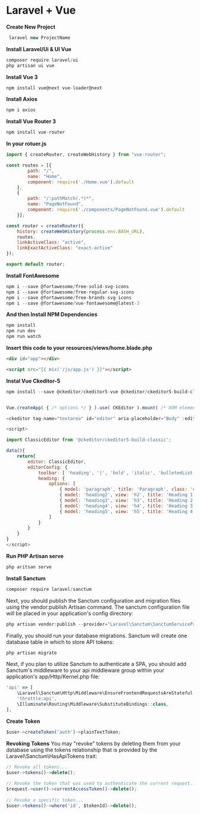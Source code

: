 # Laravel + Vue

**Create New Project**

```javascript
 laravel new ProjectName
```

**Install Laravel/Ui & UI Vue**

```javascript
composer require laravel/ui
php artisan ui vue
```

**Install Vue 3**

```javascript
npm install vue@next vue-loader@next
```

**Install Axios**

```javascript
npm i axios
```

**Install Vue Router 3**

```javascript
npm install vue-router
```

**In your rotuer.js**

```javascript
import { createRouter, createWebHistory } from "vue-router";

const routes = [{
        path: "/",
        name: "Home",
        component: require('./Home.vue').default
    },
    {
        path: "/:pathMatch(.*)*",
        name: "PageNotFound",
        component: require('./components/PageNotFound.vue').default
    }];

const router = createRouter({
    history: createWebHistory(process.env.BASH_URL),
    routes,
    linkActiveClass: "active",
    linkExactActiveClass: "exact-active"
});

export default router;
```
**Install FontAwesome**
```javascript
npm i --save @fortawesome/free-solid-svg-icons
npm i --save @fortawesome/free-regular-svg-icons
npm i --save @fortawesome/free-brands-svg-icons
npm i --save @fortawesome/vue-fontawesome@latest-3

```

**And then Install NPM Dependencies**

```javascript
npm install 
npm run dev
npm run watch
```

**Insert this code to your resources/views/home.blade.php**

```html
<div id="app"></div>

<script src="{{ mix('/js/app.js') }}"></script>
```


**Instal Vue Ckeditor-5**
```javascript
npm install --save @ckeditor/ckeditor5-vue @ckeditor/ckeditor5-build-classic
```

```javascript

Vue.createApp( { /* options */ } ).use( CKEditor ).mount( /* DOM element */ );

<ckeditor tag-name="textarea" id="editor" aria-placeholder="Body" :editor="editor" v-model="forms.body" :config="editorConfig"></ckeditor>

<script>

import ClassicEditor from '@ckeditor/ckeditor5-build-classic';

data(){
    return{
        editor: ClassicEditor,
        editorConfig: {
            toolbar: [ 'heading', '|', 'bold', 'italic', 'bulletedList', 'numberedList', 'blockQuote','|', 'undo', 'redo', ],
            heading: {
                options: [
                    { model: 'paragraph', title: 'Paragraph', class: 'ck-heading_paragraph' },
                    { model: 'heading2', view: 'h2', title: 'Heading 1', class: 'ck-heading_heading2' },
                    { model: 'heading3', view: 'h3', title: 'Heading 2', class: 'ck-heading_heading3' },
                    { model: 'heading4', view: 'h4', title: 'Heading 3', class: 'ck-heading_heading4' },
                    { model: 'heading5', view: 'h5', title: 'Heading 4', class: 'ck-heading_heading5' }
                ]
            }
        }
    }
}
</script>

```


**Run PHP Artisan serve**

```javascript
php aritsan serve
```

**Install Sanctum**
```javascript
composer require laravel/sanctum
```

Next, you should publish the Sanctum configuration and migration files using the vendor:publish Artisan command. The sanctum configuration file will be placed in your application's config directory:

```javascript
php artisan vendor:publish --provider="Laravel\Sanctum\SanctumServiceProvider"
```

Finally, you should run your database migrations. Sanctum will create one database table in which to store API tokens:

```javascript
php artisan migrate
```

Next, if you plan to utilize Sanctum to authenticate a SPA, you should add Sanctum's middleware to your api middleware group within your application's app/Http/Kernel.php file:

```javascript
'api' => [
    \Laravel\Sanctum\Http\Middleware\EnsureFrontendRequestsAreStateful::class,
    'throttle:api',
    \Illuminate\Routing\Middleware\SubstituteBindings::class,
],
```

**Create Token**
```javascript
$user->createToken('auth')->plainTextToken;
```

**Revoking Tokens**
You may "revoke" tokens by deleting them from your database using the tokens relationship that is provided by the Laravel\Sanctum\HasApiTokens trait:

```javascript
// Revoke all tokens...
$user->tokens()->delete();
 
// Revoke the token that was used to authenticate the current request...
$request->user()->currentAccessToken()->delete();
 
// Revoke a specific token...
$user->tokens()->where('id', $tokenId)->delete();
```
 